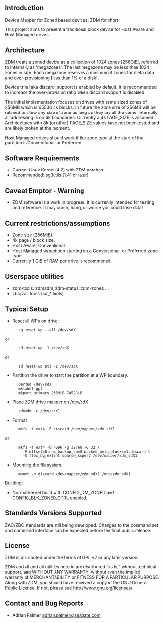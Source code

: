 
## Introduction

Device Mapper for Zoned based devices: ZDM for short.

This project aims to present a traditional block device for Host Aware and
Host Managed drives.

## Architecture

ZDM treats a zoned device as a collection of 1024 zones [256GiB], referred to internally as 'megazones'. The last megazone may be less than 1024 zones in size. Each megazone reserves a minimum 8 zones for meta data and over-provisioning [less than 1% of a disk].

Device trim [aka discard] support is enabled by default. It is recommended to increase the over-provision ratio when discard support is disabled.

The initial implementation focuses on drives with same sized zones of 256MB which is 65536 4k blocks. In future the zone size of 256MB will be relaxed to allow any size of zone as long as they are all the same.
Internally all addressing is on 4k boundaries. Currently a 4k PAGE_SIZE is assumed. Architectures with 8k (or other) PAGE_SIZE values have not been tested and are likely broken at the moment.

Host Managed drives should work if the zone type at the start of the partition is Conventional, or Preferred.

## Software Requirements

  - Current Linux Kernel (4.2) with ZDM patches
  - Recommended: sg3utils (1.41 or later)

## Caveat Emptor - Warning

  - ZDM software is a work in progress. It is currently intended for testing
    and reference. It may crash, hang, or worse you could lose data!

## Current restrictions/assumptions

  - Zone size (256MiB).
  - 4k page / block size.
  - Host Aware, Conventional
  - Host Managed w/partition starting on a Conventional, or Preferred zone type.
  - Currently 1 GiB of RAM per drive is recommened.

## Userspace utilities
  - zdm-tools: zdmadm, zdm-status, zdm-zones ...
  - zbc/zac tools (sd_* tools)

## Typical Setup

  - Reset all WPs on drive:
```
      sg_reset_wp --all /dev/sdX
```
or
```
      sd_reset_wp -1 /dev/sdX
```
or
```
      sd_reset_wp ata -1 /dev/sdX
```

  - Partition the drive to start the partition at a WP boundary.
```
      parted /dev/sdX
      mklabel gpt
      mkpart primary 256MiB 7452GiB
```

  - Place ZDM drive mapper on /dev/sdX
```
      zdmadm -c /dev/sdX1
```

  - Format:
```
      mkfs -t ext4 -E discard /dev/mapper/zdm_sdX1
```
or
```
      mkfs -t ext4 -b 4096 -g 32768 -G 32 \
        -E offset=0,num_backup_sb=0,packed_meta_blocks=1,discard \
        -O flex_bg,extent,sparse_super2 /dev/mapper/zdm_sdX1
```

  - Mounting the filesystem.
```
      mount -o discard /dev/mapper/zdm_sdX1 /mnt/zdm_sdX1
```
 
Building:
  - Normal kernel build with CONFIG_DM_ZONED and CONFIG_BLK_ZONED_CTRL enabled.

## Standards Versions Supported

ZAC/ZBC standards are still being developed. Changes to the command set and
command interface can be expected before the final public release.

## License

ZDM is distributed under the terms of GPL v2 or any later version.

ZDM and all and all utilities here in are distributed "as is," without technical
support, and WITHOUT ANY WARRANTY, without even the implied warranty of
MERCHANTABILITY or FITNESS FOR A PARTICULAR PURPOSE. Along with ZDM, you should
have received a copy of the GNU General Public License.
If not, please see http://www.gnu.org/licenses/.

## Contact and Bug Reports

 - Adrian Palmer [adrian.palmer@seagate.com](mailto:adrian.palmer@seagate.com)
 
